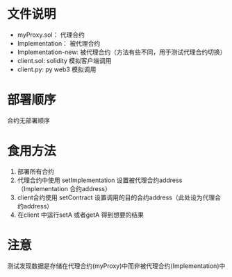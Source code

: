 # 文件说明

- myProxy.sol： 代理合约
- Implementation： 被代理合约
- Implementation-new: 被代理合约（方法有些不同，用于测试代理合约切换）
- client.sol: solidity 模拟客户端调用
- client.py: py web3 模拟调用



# 部署顺序

合约无部署顺序





# 食用方法

1. 部署所有合约
2. 代理合约中使用 setImplementation 设置被代理合约address（Implementation 合约address）
3. client合约使用 setContract 设置调用的目的合约address（此处设为代理合约address）
4. 在client 中运行setA 或者getA 得到想要的结果





#  注意

测试发现数据是存储在代理合约(myProxy)中而非被代理合约(Implementation)中